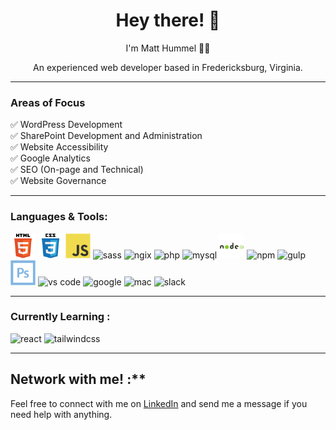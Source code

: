 <div align='center'>

<h1 > Hey there! 👋 </h1>

I'm Matt Hummel :technologist: 

An experienced web developer based in Fredericksburg, Virginia. 

<hr>

</div>

### Areas of Focus

:white_check_mark: WordPress Development <br/>
:white_check_mark: SharePoint Development and Administration  <br/>
:white_check_mark: Website Accessibility  <br/>
:white_check_mark: Google Analytics  <br/>
:white_check_mark: SEO (On-page and Technical)  <br/>
:white_check_mark: Website Governance  <br/>

<hr>

### **Languages &amp; Tools:**
<p>
 <img src="https://raw.githubusercontent.com/devicons/devicon/master/icons/html5/html5-original-wordmark.svg" alt="html5" width="40" height="40"/>  
 <img src="https://raw.githubusercontent.com/devicons/devicon/master/icons/css3/css3-original-wordmark.svg" alt="css3" width="40" height="40"/>
<img src="https://raw.githubusercontent.com/devicons/devicon/master/icons/javascript/javascript-original.svg" alt="javascript" width="40" height="40"/>
 <img src="https://cdn.jsdelivr.net/gh/devicons/devicon/icons/sass/sass-original.svg" alt="sass" width="40" height="40" />
 <img src="https://cdn.jsdelivr.net/gh/devicons/devicon/icons/nginx/nginx-original.svg" alt="ngix" width="40" height="40" />
 <img src="https://cdn.jsdelivr.net/gh/devicons/devicon/icons/php/php-original.svg" alt="php" width="40" height="40"  />
 <img src="https://cdn.jsdelivr.net/gh/devicons/devicon/icons/mysql/mysql-original-wordmark.svg" alt="mysql" width="40" height="40" />
<img src="https://raw.githubusercontent.com/devicons/devicon/master/icons/nodejs/nodejs-original-wordmark.svg" alt="nodejs" width="40" height="40"/> 
<img src="https://cdn.jsdelivr.net/gh/devicons/devicon/icons/npm/npm-original-wordmark.svg"  alt="npm" width="40" height="40" /> <img src="https://cdn.jsdelivr.net/gh/devicons/devicon/icons/gulp/gulp-plain.svg" alt="gulp" width="40" height="40" />
<img src="https://raw.githubusercontent.com/devicons/devicon/master/icons/photoshop/photoshop-line.svg" alt="photoshop" width="40" height="40"/>
<img src="https://cdn.jsdelivr.net/gh/devicons/devicon/icons/vscode/vscode-original.svg" alt="vs code" width="40" height="40" />
<img src="https://cdn.jsdelivr.net/gh/devicons/devicon/icons/chrome/chrome-original.svg" alt="google" width="40" height="40" />
<img src="https://cdn.jsdelivr.net/gh/devicons/devicon/icons/apple/apple-original.svg" alt="mac" width="40" height="40" /> 
<img src="https://cdn.jsdelivr.net/gh/devicons/devicon/icons/slack/slack-original.svg" alt="slack" width="40" height="40" /> 
</p>

<hr>

### **Currently Learning :**
<p>
<img src="https://cdn.jsdelivr.net/gh/devicons/devicon/icons/react/react-original.svg" alt="react" width="40" height="40" />
<img src="https://cdn.jsdelivr.net/gh/devicons/devicon/icons/tailwindcss/tailwindcss-plain.svg" alt="tailwindcss" width="40" height="40" /> 
</p>

<hr>

## Network with me! :**

Feel free to connect with me on <i class="devicon-linkedin-plain colored"></i>
[LinkedIn](https://www.linkedin.com/in/matthummel-va/) and send me a message if you need help with anything.
